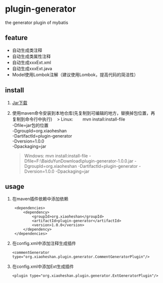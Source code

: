 # plugin-generator
the generator plugin of mybatis

## feature
* 自动生成类注释
* 自动生成类属性注释
* 自动生成xxxExt.xml
* 自动生成xxxExt.java
* Model使用Lombok注解（建议使用Lombok，提高代码的简洁性）

## install
1. [Jar下载](https://github.com/dartick/plugin-generator/releases/download/1.0.0/plugin-generator-1.0.0.jar)
2. 使用maven命令安装到本地仓库(先复制到可编辑的地方，替换掉包位置，再复制到命令行中执行)
    > Linux:
        mvn install:install-file        \
        -Dfile=jar包的位置               \
        -DgroupId=org.xiaoheshan        \
        -DartifactId=plugin-generator   \
        -Dversion=1.0.0                 \
        -Dpackaging=jar
    
    > Windows:
        mvn install:install-file -Dfile=F:\BaiduYunDownload\plugin-generator-1.0.0.jar -DgroupId=org.xiaoheshan -DartifactId=plugin-generator -Dversion=1.0.0 -Dpackaging=jar

## usage
1. 在maven插件依赖中添加依赖

        <dependencies>
            <dependency>
                <groupId>org.xiaoheshan</groupId>
                <artifactId>plugin-generator</artifactId>
                <version>1.0.0</version>
            </dependency>
        </dependencies>
                      
2. 在config.xml中添加注释生成插件

       <commentGenerator type="org.xiaoheshan.plugin.generator.CommentGeneratorPlugin"/>

3. 在config.xml中添加Ext生成插件

       <plugin type="org.xiaoheshan.plugin.generator.ExtGeneratorPlugin"/>
